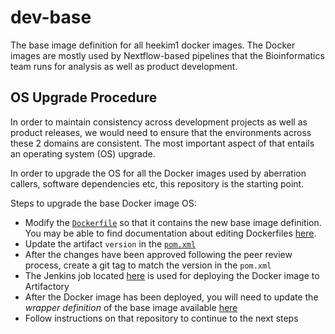 # dev-base

The base image definition for all heekim1 docker images. The Docker images are mostly used by Nextflow-based pipelines that the Bioinformatics team runs for analysis as well as product development. 

## OS Upgrade Procedure

In order to maintain consistency across development projects as well as product releases, we would need to ensure that the environments across these 2 domains are consistent. The most important aspect of that entails an operating system (OS) upgrade.

In order to upgrade the OS for all the Docker images used by aberration callers, software dependencies etc, this repository is the starting point. 

Steps to upgrade the base Docker image OS:

* Modify the [`Dockerfile`](Dockerfile) so that it contains the new base image definition. You may be able to find documentation about editing Dockerfiles [here](https://lmgtfy.com/?q=dockerfiles).
* Update the artifact `version` in the [`pom.xml`](pom.xml)
* After the changes have been approved following the peer review process, create a git tag to match the version in the `pom.xml`
* The Jenkins job located [here]() is used for deploying the Docker image to Artifactory
* After the Docker image has been deployed, you will need to update the *wrapper definition* of the base image available [here]()
* Follow instructions on that repository to continue to the next steps

